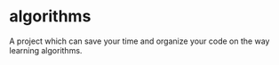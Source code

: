 algorithms
==========

A project which can save your time and organize your code on the way learning algorithms.
